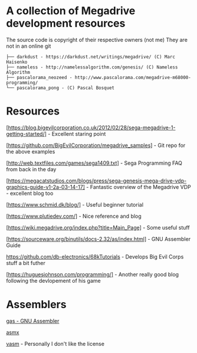 # A collection of Megadrive development resources
The source code is copyright of their respective owners (not me)
They are not in an online git 

```
├── darkdust - https://darkdust.net/writings/megadrive/ (C) Marc Haisenko
├── nameless - http://namelessalgorithm.com/genesis/ (C) Nameless Algorithm
├── pascalorama_neozeed - http://www.pascalorama.com/megadrive-m68000-programming/ 
└── pascalorama_pong - (C) Pascal Bosquet 
```

# Resources
[https://blog.bigevilcorporation.co.uk/2012/02/28/sega-megadrive-1-getting-started/] - Excellent staring point

[https://github.com/BigEvilCorporation/megadrive_samples] - Git repo for the above examples

[http://web.textfiles.com/games/sega1409.txt] - Sega Programming FAQ from back in the day

[https://megacatstudios.com/blogs/press/sega-genesis-mega-drive-vdp-graphics-guide-v1-2a-03-14-17] - Fantastic overview of the Megadrive VDP - excellent blog too

[https://www.schmid.dk/blog/] - Useful beginner tutorial

[https://www.plutiedev.com/] - Nice reference and blog

[https://wiki.megadrive.org/index.php?title=Main_Page] - Some useful stuff

[https://sourceware.org/binutils/docs-2.32/as/index.html] - GNU Assembler Guide

https://github.com/db-electronics/68kTutorials - Develops Big Evil Corps stuff a bit futher

[https://huguesjohnson.com/programming/] - Another really good blog following the devlopement of his game

# Assemblers
[gas - GNU Assembler](https://www.gnu.org/software/binutils/)

[asmx](http://xi6.com/projects/asmx/)

[vasm](http://sun.hasenbraten.de/vasm/) - Personally I don't like the license 

